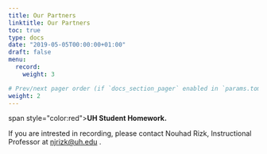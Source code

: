 ```yaml
---
title: Our Partners
linktitle: Our Partners
toc: true
type: docs
date: "2019-05-05T00:00:00+01:00"
draft: false
menu:
  record:
    weight: 3

# Prev/next pager order (if `docs_section_pager` enabled in `params.toml`)
weight: 2
---
```


span style="color:red">**UH Student Homework.**</span>



If you are intrested in recording, please contact Nouhad Rizk, Instructional Professor  at <span style="color:blue">njrizk@uh.edu</span> .
